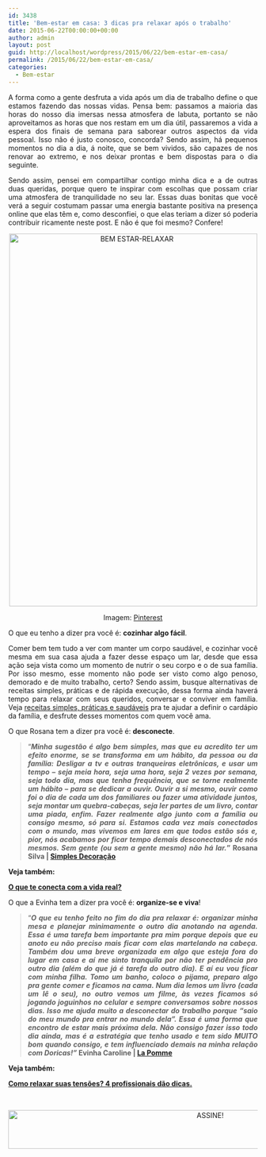 ```yaml
---
id: 3438
title: 'Bem-estar em casa: 3 dicas pra relaxar após o trabalho'
date: 2015-06-22T00:00:00+00:00
author: admin
layout: post
guid: http://localhost/wordpress/2015/06/22/bem-estar-em-casa/
permalink: /2015/06/22/bem-estar-em-casa/
categories:
  - Bem-estar
---
```

<p align="justify">
  A forma como a gente desfruta a vida após um dia de trabalho define o que estamos fazendo das nossas vidas. Pensa bem: passamos a maioria das horas do nosso dia imersas nessa atmosfera de labuta, portanto se não aproveitamos as horas que nos restam em um dia útil, passaremos a vida a espera dos finais de semana para saborear outros aspectos da vida pessoal. Isso não é justo conosco, concorda? Sendo assim, há pequenos momentos no dia a dia, á noite, que se bem vividos, são capazes de nos renovar ao extremo, e nos deixar prontas e bem dispostas para o dia seguinte.
</p>

<p align="justify">
  Sendo assim, pensei em compartilhar contigo minha dica e a de outras duas queridas, porque quero te inspirar com escolhas que possam criar uma atmosfera de tranquilidade no seu lar. Essas duas bonitas que você verá a seguir costumam passar uma energia bastante positiva na presença online que elas têm e, como desconfiei, o que elas teriam a dizer só poderia contribuir ricamente neste post. E não é que foi mesmo? Confere!
</p>

<p align="center">
  <a href="http://www.trololodemulher.com.br/blog/wp-content/uploads/2015/06/BEM-ESTAR-RELAXAR.png"><img class="alignnone size-full wp-image-11058" src="http://www.trololodemulher.com.br/blog/wp-content/uploads/2015/06/BEM-ESTAR-RELAXAR.png" alt="BEM ESTAR-RELAXAR" width="501" height="751" /></a>
</p>

<p align="center">
  Imagem: <a href="https://br.pinterest.com/pin/70791025366195923/" target="_blank">Pinterest</a>
</p>

<p align="justify">
  O que eu tenho a dizer pra você é: <strong>cozinhar algo fácil</strong>.
</p>

<p align="justify">
  Comer bem tem tudo a ver com manter um corpo saudável, e cozinhar você mesma em sua casa ajuda a fazer desse espaço um lar, desde que essa ação seja vista como um momento de nutrir o seu corpo e o de sua família. Por isso mesmo, esse momento não pode ser visto como algo penoso, demorado e de muito trabalho, certo? Sendo assim, busque alternativas de receitas simples, práticas e de rápida execução, dessa forma ainda haverá tempo para relaxar com seus queridos, conversar e conviver em família. Veja <a href="http://www.trololodemulher.com.br/category/casa/casa-cozinha/" target="_blank">receitas simples, práticas e saudáveis</a> pra te ajudar a definir o cardápio da família, e desfrute desses momentos com quem você ama.
</p>

<p align="justify">
  O que Rosana tem a dizer pra você é: <strong>desconecte</strong>.
</p>

> <p align="justify">
>   “<strong><em>Minha sugestão é algo bem simples, mas que eu acredito ter um efeito enorme, se se transforma em um hábito, da pessoa ou da família: Desligar a tv e outras tranqueiras eletrônicas, e usar um tempo &#8211; seja meia hora, seja uma hora, seja 2 vezes por semana, seja todo dia, mas que tenha frequência, que se torne realmente um hábito &#8211; para se dedicar a ouvir. Ouvir a si mesmo, ouvir como foi o dia de cada um dos familiares ou fazer uma atividade juntos, seja montar um quebra-cabeças, seja ler partes de um livro, contar uma piada, enfim. Fazer realmente algo junto com a família ou consigo mesmo, só para si. Estamos cada vez mais conectados com o mundo, mas vivemos em lares em que todos estão sós e, pior, nós acabamos por ficar tempo demais desconectados de nós mesmos. Sem gente (ou sem a gente mesmo) não há lar.</em>” Rosana Silva | </strong><a href="http://www.simplesdecoracao.com.br/" target="_blank"><strong>Simples Decoração</strong></a>
> </p>

<p align="justify">
  <strong>Veja também:</strong>
</p>

<p align="justify">
  <strong><a href="http://www.trololodemulher.com.br/2015/01/23/conectada-vida-real/" target="_blank">O que te conecta com a vida real?</a></strong>
</p>

<p align="justify">
  O que a Evinha tem a dizer pra você é: <strong>organize-se e viva</strong>!
</p>

> <p align="justify">
>   “<strong><em>O que eu tenho feito no fim do dia pra relaxar é: organizar minha mesa e planejar minimamente o outro dia anotando na agenda. Essa é uma tarefa bem importante pra mim porque depois que eu anoto eu não preciso mais ficar com elas martelando na cabeça. Também dou uma breve organizada em algo que esteja fora do lugar em casa e aí me sinto tranquila por não ter pendência pro outro dia (além do que já é tarefa do outro dia). E aí eu vou ficar com minha filha. Tomo um banho, coloco o pijama, preparo algo pra gente comer e ficamos na cama. Num dia lemos um livro (cada um lê o seu), no outro vemos um filme, às vezes ficamos só jogando joguinhos no celular e sempre conversamos sobre nossos dias. Isso me ajuda muito a desconectar do trabalho porque &#8220;saio do meu mundo pra entrar no mundo dela&#8221;. Essa é uma forma que encontro de estar mais próxima dela. Não consigo fazer isso todo dia ainda, mas é a estratégia que tenho usado e tem sido MUITO bom quando consigo, e tem influenciado demais na minha relação com Doricas!”</em> Evinha Caroline | </strong><a href="http://www.lojalapomme.com.br/" target="_blank"><strong>La Pomme</strong></a>
> </p>

<p align="justify">
  <strong>Veja também:</strong>
</p>

<p align="justify">
  <strong><a href="http://www.trololodemulher.com.br/2015/03/12/relaxar-tensoes-bem-estar/" target="_blank">Como relaxar suas tensões? 4 profissionais dão dicas.</a></strong>
</p>

&nbsp;

<p align="center">
  <a href="http://feedburner.google.com/fb/a/mailverify?uri=blogBichaFemea&loc=en_US" target="_blank"><img class="alignnone size-full wp-image-10439" src="http://www.trololodemulher.com.br/blog/wp-content/uploads/2014/09/ASSINE.png" alt="ASSINE!" width="800" height="78" /></a>
</p>

&nbsp;

&nbsp;